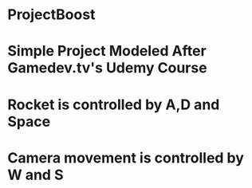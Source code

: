 # ProjectBoost
# Simple Project Modeled After Gamedev.tv's Udemy Course



# Rocket is controlled by A,D and Space
# Camera movement is controlled by W and S
